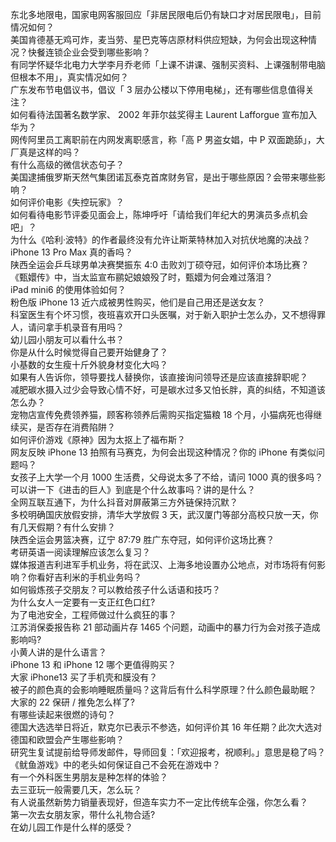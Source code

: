 东北多地限电，国家电网客服回应「非居民限电后仍有缺口才对居民限电」，目前情况如何？  
美国肯德基无鸡可炸，麦当劳、星巴克等店原材料供应短缺，为何会出现这种情况？快餐连锁企业会受到哪些影响？  
有同学怀疑华北电力大学李月乔老师「上课不讲课、强制买资料、上课强制带电脑但根本不用」，真实情况如何？  
广东发布节电倡议书，倡议「 3 层办公楼以下停用电梯」，还有哪些信息值得关注？  
如何看待法国著名数学家、 2002 年菲尔兹奖得主 Laurent Lafforgue 宣布加入华为？  
网传阿里员工离职前在内网发离职感言，称「高 P 男盗女娼，中 P 双面跪舔」，大厂真是这样的吗？  
有什么高级的微信状态句子？  
美国逮捕俄罗斯天然气集团诺瓦泰克首席财务官，是出于哪些原因？会带来哪些影响？  
如何评价电影《失控玩家》？  
如何看待电影节评委见面会上，陈坤呼吁「请给我们年纪大的男演员多点机会吧」？  
为什么《哈利·波特》的作者最终没有允许让斯莱特林加入对抗伏地魔的决战？  
iPhone 13 Pro Max 真的香吗？  
陕西全运会乒乓球男单决赛樊振东 4:0 击败刘丁硕夺冠，如何评价本场比赛？  
《甄嬛传》中，当太监宣布鹂妃娘娘殁了时，甄嬛为何会难过落泪？  
iPad mini6 的使用体验如何？  
粉色版 iPhone 13 近六成被男性购买，他们是自己用还是送女友？  
科室医生有个坏习惯，夜班喜欢开口头医嘱，对于新入职护士怎么办，又不想得罪人，请问拿手机录音有用吗？  
幼儿园小朋友可以看什么书？  
你是从什么时候觉得自己要开始健身了？  
小基数的女生瘦十斤外貌身材变化大吗？  
如果有人告诉你，领导要找人替换你，该直接询问领导还是应该直接辞职呢？  
减肥碳水摄入过少会导致心情不好，可是碳水过多又怕长胖，真的纠结，不知道该怎么办？  
宠物店宣传免费领养猫，顾客称领养后需购买指定猫粮 18 个月，小猫病死也得继续买，是否存在消费陷阱？  
如何评价游戏《原神》因为太抠上了福布斯？  
网友反映 iPhone 13 拍照有马赛克，为何会出现这种情况？你的 iPhone 有类似问题吗？  
女孩子上大学一个月 1000 生活费，父母说太多了不给，请问 1000 真的很多吗？  
可以讲一下《进击的巨人》到底是个什么故事吗？讲的是什么？  
全网互联互通下，为什么抖音对屏蔽第三方外链保持沉默？  
多校明确国庆放假安排，清华大学放假 3 天，武汉厦门等部分高校只放一天，你有几天假期？有什么安排？  
陕西全运会男篮决赛，辽宁 87:79 胜广东夺冠，如何评价这场比赛？  
考研英语一阅读理解应该怎么复习？  
媒体报道吉利进军手机业务，将在武汉、上海多地设置办公地点，对市场将有何影响？你看好吉利米的手机业务吗？  
如何锻炼孩子交朋友？可以教给孩子什么话语和技巧？  
为什么女人一定要有一支正红色口红?  
为了电池安全，工程师做过什么疯狂的事？  
江苏消保委报告称 21 部动画片存 1465 个问题，动画中的暴力行为会对孩子造成影响吗?  
小黄人讲的是什么语言？  
iPhone 13 和 iPhone 12 哪个更值得购买？  
大家 iPhone13 买了手机壳和膜没有？  
被子的颜色真的会影响睡眠质量吗？这背后有什么科学原理？什么颜色最助眠？  
大家的 22 保研 / 推免怎么样了?  
有哪些读起来很燃的诗句？  
德国大选选举日将近，默克尔已表示不参选，如何评价其 16 年任期？此次大选对德国和欧盟会产生哪些影响？  
研究生复试提前给导师发邮件，导师回复：「欢迎报考，祝顺利。」意思是稳了吗？  
《鱿鱼游戏》中的老头如何保证自己不会死在游戏中？  
有一个外科医生男朋友是种怎样的体验？  
去三亚玩一般需要几天，怎么玩？  
有人说虽然新势力销量表现好，但造车实力不一定比传统车企强，你怎么看？  
第一次去女朋友家，带什么礼物合适?  
在幼儿园工作是什么样的感受？  
